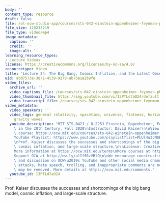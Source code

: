 ```yaml
---
body: ''
content_type: resource
draft: false
file: /ol-ocw-studio-app/courses/sts-042-einstein-oppenheimer-feynman-physics-in-the-20th-century-fall-2020/ocw_8225_sts042_lecture24_2020dec07_360p_16_9.mp4
file_size: 128233219
file_type: video/mp4
image_metadata:
  caption: ''
  credit: ''
  image-alt: ''
learning_resource_types:
- Lecture Videos
license: https://creativecommons.org/licenses/by-nc-sa/4.0/
resourcetype: Video
title: 'Lecture 24: The Big Bang, Cosmic Inflation, and the Latest Observations'
uid: abd7573e-3871-4539-9278-ab76a1a2b9fe
video_files:
  archive_url: ''
  video_captions_file: /courses/sts-042-einstein-oppenheimer-feynman-physics-in-the-20th-century-fall-2020/1-Ys8JDYcPnt7QrvF1bInb3MF2rtiPc5p_transcript.webvtt
  video_thumbnail_file: https://img.youtube.com/vi/I3PTLd7aO24/default.jpg
  video_transcript_file: /courses/sts-042-einstein-oppenheimer-feynman-physics-in-the-20th-century-fall-2020/1-Ys8JDYcPnt7QrvF1bInb3MF2rtiPc5p_transcript.pdf
video_metadata:
  video_speakers: ''
  video_tags: general relativity, spacetime, universe, flatness, horizon, primordial,
    gravity waves
  youtube_description: "MIT STS.042J / 8.225J Einstein, Oppenheimer, Feynman: Physics\
    \ in the 20th Century, Fall 2020\nInstructor: David Kaiser\n\nView the complete\
    \ course: https://ocw.mit.edu/courses/sts-042-einstein-oppenheimer-feynman-physics-in-the-20th-century-fall-2020\n\
    YouTube Playlist: https://www.youtube.com/playlist?list=PLUl4u3cNGP63bAfjGas3TuA4ZCPUtN6Xf\n\
    \nProf. Kaiser discusses the successes and shortcomings of the big bang model,\
    \ cosmic inflation, and large-scale structure.\n\nLicense: Creative Commons BY-NC-SA\n\
    More information at https://ocw.mit.edu/terms\nMore courses at https://ocw.mit.edu\n\
    Support OCW at http://ow.ly/a1If50zVRlQ\n\nWe encourage constructive comments\
    \ and discussion on OCW\u2019s YouTube and other social media channels. Personal\
    \ attacks, hate speech, trolling, and inappropriate comments are not allowed and\
    \ may be removed. More details at https://ocw.mit.edu/comments."
  youtube_id: I3PTLd7aO24
---
```

Prof. Kaiser discusses the successes and shortcomings of the big bang model, cosmic inflation, and large-scale structure.